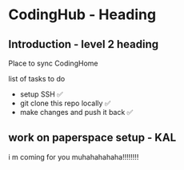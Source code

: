 # CodingHub - Heading 

## Introduction - level 2 heading 

Place to sync CodingHome

list of tasks to do 
- setup SSH ✅
- git clone this repo locally ✅
- make changes and push it back ✅

## work on paperspace setup - KAL
i m coming for you muhahahahaha!!!!!!!!
